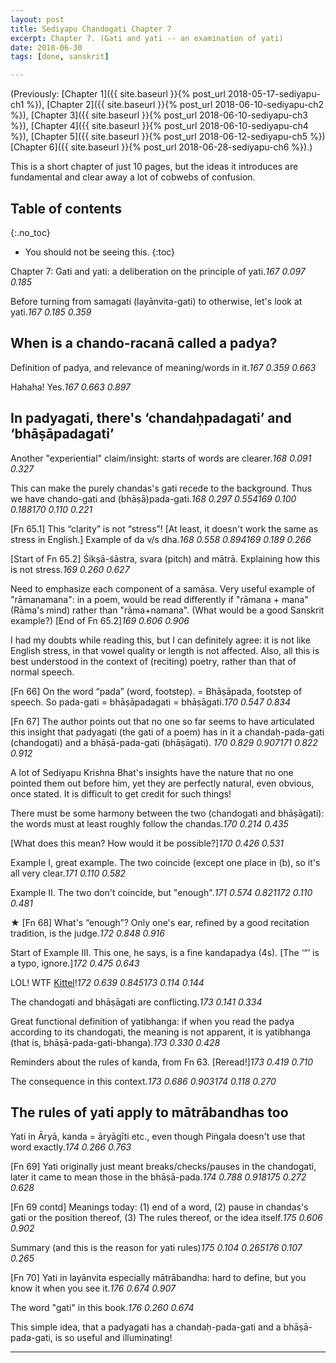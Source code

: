 ```yaml
---
layout: post
title: Sediyapu Chandogati Chapter 7
excerpt: Chapter 7. (Gati and yati -- an examination of yati)
date: 2018-06-30
tags: [done, sanskrit]

---
```


(Previously:
[Chapter 1]({{ site.baseurl }}{% post_url 2018-05-17-sediyapu-ch1 %}),
[Chapter 2]({{ site.baseurl }}{% post_url 2018-06-10-sediyapu-ch2 %}),
[Chapter 3]({{ site.baseurl }}{% post_url 2018-06-10-sediyapu-ch3 %}),
[Chapter 4]({{ site.baseurl }}{% post_url 2018-06-10-sediyapu-ch4 %}),
[Chapter 5]({{ site.baseurl }}{% post_url 2018-06-12-sediyapu-ch5 %})
[Chapter 6]({{ site.baseurl }}{% post_url 2018-06-28-sediyapu-ch6 %}).)

<style>@import url("{{"/assets/sxs/sxs.css" | relative_url}}");</style>

<div id="mainBookPages"></div>

<script src="{{"/assets/sxs/sxs.js" | relative_url}}"></script>

<script>window.addEventListener('DOMContentLoaded', updateCites);</script>

This is a short chapter of just 10 pages, but the ideas it introduces are fundamental and clear away a lot of cobwebs of confusion.

## Table of contents
{:.no_toc}

* You should not be seeing this.
{:toc}

Chapter 7: Gati and yati: a deliberation on the principle of yati.<cite>167 0.097 0.185</cite>

Before turning from samagati (layānvita-gati) to otherwise, let's look at yati.<cite>167 0.185 0.359</cite>

## When is a chando-racanā called a padya?

Definition of padya, and relevance of meaning/words in it.<cite>167 0.359 0.663</cite>

Hahaha! Yes.<cite>167 0.663 0.897</cite>

## In padyagati, there's ‘chandaḥpadagati’ and ‘bhāṣāpadagati’

Another "experiential" claim/insight: starts of words are clearer.<cite>168 0.091 0.327</cite>

This can make the purely chandas's gati recede to the background. Thus we have chando-gati and (bhāṣā)pada-gati.<cite>168 0.297 0.554</cite><cite>169 0.100 0.188</cite><cite>170 0.110 0.221</cite>

[Fn 65.1] This “clarity” is not “stress”! [At least, it doesn't work the same as stress in English.] Example of da v/s dha.<cite>168 0.558 0.894</cite><cite>169 0.189 0.266</cite>

[Start of Fn 65.2] Śikṣā-śāstra, svara (pitch) and mātrā. Explaining how this is not stress.<cite>169 0.260 0.627</cite>

Need to emphasize each component of a samāsa. Very useful example of "rāmanamana": in a poem, would be read differently if "rāmana + mana" (Rāma's mind) rather than "rāma+namana". (What would be a good Sanskrit example?) [End of Fn 65.2]<cite>169 0.606 0.906</cite>

I had my doubts while reading this, but I can definitely agree: it is not like English stress, in that vowel quality or length is not affected. Also, all this is best understood in the context of (reciting) poetry, rather than that of normal speech.

[Fn 66] On the word “pada” (word, footstep). = Bhāṣāpada, footstep of speech. So pada-gati = bhāṣāpadagati = bhāṣāgati.<cite>170 0.547 0.834</cite>

[Fn 67] The author points out that no one so far seems to have articulated this insight that padyagati (the gati of a poem) has in it a chandaḥ-pada-gati (chandogati) and a bhāṣā-pada-gati (bhāṣāgati). <cite>170 0.829 0.907</cite><cite>171 0.822 0.912</cite>

A lot of Sediyapu Krishna Bhat's insights have the nature that no one pointed them out before him, yet they are perfectly natural, even obvious, once stated. It is difficult to get credit for such things!

There must be some harmony between the two (chandogati and bhāṣāgati): the words must at least roughly follow the chandas.<cite>170 0.214 0.435</cite>

[What does this mean? How would it be possible?]<cite>170 0.426 0.531</cite>

Example I, great example. The two coincide (except one place in (b), so it's all very clear.<cite>171 0.110 0.582</cite>

Example II. The two don't coincide, but "enough".<cite>171 0.574 0.821</cite><cite>172 0.110 0.481</cite>

★ [Fn 68] What's “enough”? Only one's ear, refined by a good recitation tradition, is the judge.<cite>172 0.848 0.916</cite>

Start of Example III. This one, he says, is a fine kandapadya (4s). [The ‘“’ is a typo, ignore.]<cite>172 0.475 0.643</cite>

LOL! WTF [Kittel](https://en.wikipedia.org/w/index.php?title=Ferdinand_Kittel&oldid=780073344)!<cite>172 0.639 0.845</cite><cite>173 0.114 0.144</cite>

The chandogati and bhāṣāgati are conflicting.<cite>173 0.141 0.334</cite>

Great functional definition of yatibhanga: if when you read the padya according to its chandogati, the meaning is not apparent, it is yatibhanga (that is, bhāṣā-pada-gati-bhanga).<cite>173 0.330 0.428</cite>

Reminders about the rules of kanda, from Fn 63. [Reread!]<cite>173 0.419 0.710</cite>

The consequence in this context.<cite>173 0.686 0.903</cite><cite>174 0.118 0.270</cite>

## The rules of yati apply to mātrābandhas too

Yati in Āryā, kanda = āryāgīti etc., even though Piṅgala doesn't use that word exactly.<cite>174 0.266 0.763</cite>

[Fn 69] Yati originally just meant breaks/checks/pauses in the chandogati, later it came to mean those in the bhāṣā-pada.<cite>174 0.788 0.918</cite><cite>175 0.272 0.628</cite>

[Fn 69 contd] Meanings today: (1) end of a word, (2) pause in chandas's gati or the position thereof, (3) The rules thereof, or the idea itself.<cite>175 0.606 0.902</cite>

Summary (and this is the reason for yati rules)<cite>175 0.104 0.265</cite><cite>176 0.107 0.265</cite>

[Fn 70] Yati in layānvita especially mātrābandha: hard to define, but you know it when you see it.<cite>176 0.674 0.907</cite>

The word "gati" in this book.<cite>176 0.260 0.674</cite>

This simple idea, that a padyagati has a chandaḥ-pada-gati and a bhāṣā-pada-gati, is so useful and illuminating!


---




